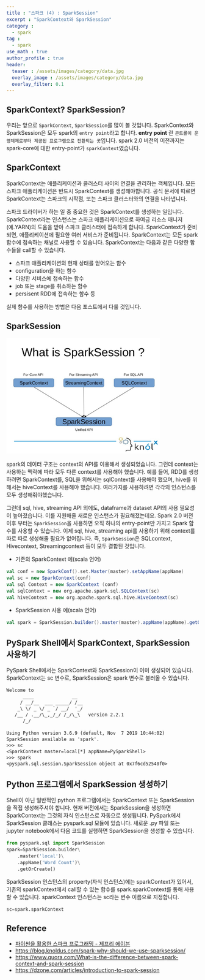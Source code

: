```yaml
---
title : "스파크 (4) : SparkSession"
excerpt : "SparkContext와 SparkSession"
category :
  - spark
tag :
  - spark
use_math : true
author_profile : true
header:
  teaser : /assets/images/category/data.jpg
  overlay_image : /assets/images/category/data.jpg
  overlay_filter: 0.1
---
```


## **SparkContext? SparkSession?**

우리는 앞으로 ``SparkContext``, ``SparkSession``를 많이 볼 것입니다. SparkContext와 SparkSession은 모두 spark의 ``entry point``라고 합니다. **entry point** 란 ``콘트롤이 운영체제로부터 제공된 프로그램으로 전환되는 곳``입니다. spark 2.0 버전의 이전까지는 spark-core에 대한 entry-point가 ``sparkContext``였습니다. 

## **SparkContext**  

SparkContext는 애플리케이션과 클러스터 사이의 연결을 관리하는 객체입니다. 모든 스파크 애플리케이션은 반드시 SparkContext를 생성해야합니다. 공식 문서에 따르면 SparkContext는 스파크의 시작점, 또는 스파크 클러스터와의 연결을 나타냅니다. 

스파크 드라이버가 하는 일 중 중요한 것은 SparkContext를 생성하는 일입니다. SparkContext라는 인스턴스는 스파크 애플리케이션으로 하여금 리소스 매니저(예.YARN)의 도움을 받아 스파크 클러스터에 접속하게 합니다. SparkContext가 준비되면, 애플리케이션에 필요한 여러 서비스가 준비됩니다. SparkContext는 모든 spark 함수에 접속하는 채널로 사용할 수 있습니다. SparkContext는 다음과 같은 다양한 함수들을 call할 수 있습니다.

- 스파크 애플리케이션의 현재 상태를 얻어오는 함수  
- configuration을 하는 함수
- 다양한 서비스에 접속하는 함수  
- job 또는 stage를 취소하는 함수 
- persisent RDD에 접속하는 함수 등

실제 함수를 사용하는 방법은 다음 포스트에서 다룰 것입니다.


## **SparkSession**  


<img src='../assets/img/spark/scandss.jpg' style="width:80%;">

spark의 데이터 구조는 context의 API를 이용해서 생성되었습니다. 그런데 context는 사용하는 맥락에 따라 모두 다른 context를 사용해야 했습니다. 예를 들어, RDD를 생성하려면 SparkContext를, SQL을 위해서는 sqlContext를 사용해야 했으며, hive를 위해서는 hiveContext를 사용해야 했습니다. 여러가지를 사용하려면 각각의 인스턴스를 모두 생성해줘야했습니다. 

그런데 sql, hive, streaming API 외에도, dataframe과 dataset API의 사용 필요성이 높아졌습니다. 이를 지원해줄 새로운 인스턴스가 필요해졌는데요. Spark 2.0 버전 이후 부터는 ``SparkSession``을 사용하면 오직 하나의 entry-point만 가지고 Spark 함수를 사용할 수 있습니다. 이제 sql, hive, streaming api를 사용하기 위해 context를 따로 따로 생성해줄 필요가 없어집니다. 즉, ``SparkSession``은 SQLcontext, Hivecontext, Streamingcontext 등이 모두 결합된 것입니다. 

- 기존의 SparkContext 예(scala 언어)
```scala
val conf = new SparkConf().set.Master(master).setAppName(appName)
val sc = new SparkContext(conf)
val sql Context = new SparkContext (conf)
val sqlContext = new org.apache.spark.sql.SQLContext(sc)
val hiveContext = new org.apache.spark.sql.hive.HiveContext(sc)
```

- SparkSession 사용 예(scala 언어)
```scala
val spark = SparkSession.builder().master(master).appName(appName).getOrCreate()
```

## **PySpark Shell에서 SparkContext, SparkSession 사용하기**

PySpark Shell에서는 SparkContext와 SparkSession이 이미 생성되어 있습니다. SparkContext는 sc 변수로, SparkSession은 spark 변수로 불러올 수 있습니다. 

```
Welcome to
      ____              __
     / __/__  ___ _____/ /__
    _\ \/ _ \/ _ `/ __/  '_/
   /__ / .__/\_,_/_/ /_/\_\   version 2.2.1
      /_/

Using Python version 3.6.9 (default, Nov  7 2019 10:44:02)
SparkSession available as 'spark'.
>>> sc
<SparkContext master=local[*] appName=PySparkShell>
>>> spark
<pyspark.sql.session.SparkSession object at 0x7f6cd52540f0>
```


## **Python 프로그램에서 SparkSession 생성하기**

Shell이 아닌 일반적인 python 프로그램에서는 SparkContext 또는 SparkSession을 직접 생성해주셔야 합니다. 현재 버전에서는 SparkSession을 생성하면 SparkContext는 그것의 자식 인스턴스로 자동으로 생성됩니다. PySpark에서 SparkSession 클래스는 pyspark.sql 모듈에 있습니다. 새로운 .py 파일 또는 jupyter notebook에서 다음 코드를 실행하면 SparkSession을 생성할 수 있습니다. 

```python
from pyspark.sql import SparkSession
spark=SparkSession.builder\
    .master('local')\
    .appName('Word Count')\
    .getOrCreate()
```

SparkSession 인스턴스의 property(자식 인스턴스)에는 sparkContext가 있어서, 기존의 sparkContext에서 call할 수 있는 함수를 spark.sparkContext를 통해 사용할 수 있습니다. sparkContext 인스턴스는 sc라는 변수 이름으로 지정합니다.

```python
sc=spark.sparkContext
```

## Reference
- <a href="#"> 파이썬을 활용한 스파크 프로그래밍 - 제프리 에이븐 </a>
- https://blog.knoldus.com/spark-why-should-we-use-sparksession/ 
- https://www.quora.com/What-is-the-difference-between-spark-context-and-spark-session 
- https://dzone.com/articles/introduction-to-spark-session 
